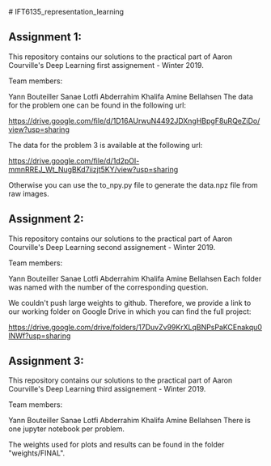 # IFT6135_representation_learning
 
 
## Assignment 1:

This repository contains our solutions to the practical part of Aaron Courville's Deep Learning first assignement - Winter 2019.

Team members:

Yann Bouteiller
Sanae Lotfi
Abderrahim Khalifa
Amine Bellahsen
The data for the problem one can be found in the following url:

https://drive.google.com/file/d/1D16AUrwuN4492JDXngHBpgF8uRQeZiDo/view?usp=sharing

The data for the problem 3 is available at the following url:

https://drive.google.com/file/d/1d2pOl-mmnRREJ_Wt_NugBKd7iizjt5KY/view?usp=sharing

Otherwise you can use the to_npy.py file to generate the data.npz file from raw images.

## Assignment 2:

This repository contains our solutions to the practical part of Aaron Courville's Deep Learning second assignement - Winter 2019.

Team members:

Yann Bouteiller
Sanae Lotfi
Abderrahim Khalifa
Amine Bellahsen
Each folder was named with the number of the corresponding question.

We couldn't push large weights to github. Therefore, we provide a link to our working folder on Google Drive in which you can find the full project:

https://drive.google.com/drive/folders/17DuvZv99KrXLqBNPsPaKCEnakqu0lNWf?usp=sharing

## Assignment 3:

This repository contains our solutions to the practical part of Aaron Courville's Deep Learning third assignement - Winter 2019.

Team members:

Yann Bouteiller
Sanae Lotfi
Abderrahim Khalifa
Amine Bellahsen
There is one jupyter notebook per problem.

The weights used for plots and results can be found in the folder "weights/FINAL".
